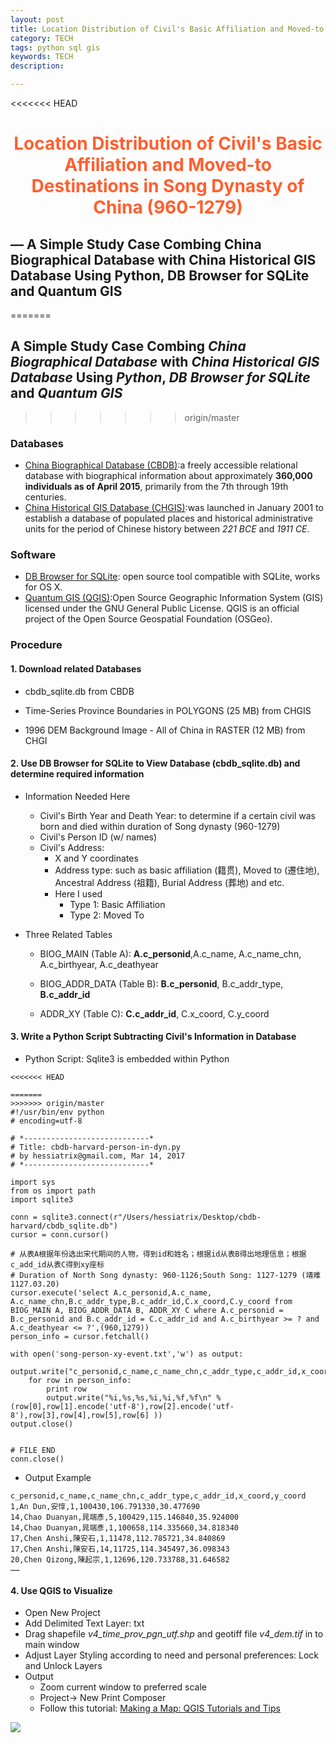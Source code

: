 ```yaml
---
layout: post
title: Location Distribution of Civil's Basic Affiliation and Moved-to Destinations in Song Dynasty of China (960-1279)
category: TECH
tags: python sql gis
keywords: TECH
description:

---
```


<<<<<<< HEAD
# <font color="#ff5f2e"><center>Location Distribution of Civil's Basic Affiliation and Moved-to Destinations in Song Dynasty of China (960-1279)</center></font>



## — A Simple Study Case Combing **China Biographical Database** with **China Historical GIS Database** Using **Python**, **DB Browser for SQLite** and **Quantum GIS**


=======
## A Simple Study Case Combing *China Biographical Database* with *China Historical GIS Database* Using *Python*, *DB Browser for SQLite* and *Quantum GIS*
>>>>>>> origin/master

### Databases

- [China Biographical Database (CBDB)]( http://projects.iq.harvard.edu/cbdb):a freely accessible relational database with biographical information about approximately **360,000 individuals as of April 2015**, primarily from the 7th through 19th centuries.
- [China Historical GIS Database (CHGIS)]( https://www.fas.harvard.edu/~chgis/data/):was launched in January 2001 to establish a database of populated places and historical administrative units for the period of Chinese history between *221 BCE* and *1911 CE*.  

### Software

- [DB Browser for SQLite](http://sqlitebrowser.org/): open source tool compatible with SQLite, works for OS X.
- [Quantum GIS (QGIS)](http://www.qgis.org/en/site/):Open Source Geographic Information System (GIS) licensed under the GNU
  General Public License. QGIS is an official project of the Open Source Geospatial Foundation (OSGeo).

### Procedure

#### 1. Download related Databases

- cbdb_sqlite.db from CBDB
- Time-Series Province Boundaries in POLYGONS (25 MB) from CHGIS


- 1996 DEM Background Image - All of China in RASTER (12 MB) from CHGI

#### 2. Use DB Browser for SQLite to View Database (cbdb_sqlite.db) and determine required information

- Information Needed Here

  - Civil's Birth Year and Death Year: to determine if a certain civil was born and died within duration of Song dynasty (960-1279)
  - Civil's Person ID (w/ names)
  - Civil's Address:
    - X and Y coordinates
    - Address type: such as basic affiliation (籍贯), Moved to (遷住地), Ancestral Address (祖籍), Burial Address (葬地) and etc.
    - Here I used
      - Type 1: Basic Affiliation
      - Type 2: Moved To

- Three Related Tables

  - BIOG_MAIN (Table A): **A.c_personid**,A.c_name, A.c_name_chn, A.c_birthyear, A.c_deathyear

  - BIOG_ADDR_DATA (Table B): **B.c_personid**, B.c_addr_type, **B.c_addr_id**

  - ADDR_XY (Table C): **C.c_addr_id**, C.x_coord, C.y_coord

#### 3. Write a Python Script Subtracting Civil's Information in Database

- Python Script: Sqlite3 is embedded within Python

```
<<<<<<< HEAD

=======
>>>>>>> origin/master
#!/usr/bin/env python
# encoding=utf-8

# *----------------------------*
# Title: cbdb-harvard-person-in-dyn.py
# by hessiatrix@gmail.com, Mar 14, 2017
# *----------------------------*

import sys
from os import path
import sqlite3

conn = sqlite3.connect(r"/Users/hessiatrix/Desktop/cbdb-harvard/cbdb_sqlite.db")
cursor = conn.cursor()

# 从表A根据年份选出宋代期间的人物，得到id和姓名；根据id从表B得出地理信息；根据c_add_id从表C得到xy座标
# Duration of North Song dynasty: 960-1126;South Song: 1127-1279 (靖难1127.03.20)
cursor.execute('select A.c_personid,A.c_name, A.c_name_chn,B.c_addr_type,B.c_addr_id,C.x_coord,C.y_coord from BIOG_MAIN A, BIOG_ADDR_DATA B, ADDR_XY C where A.c_personid = B.c_personid and B.c_addr_id = C.c_addr_id and A.c_birthyear >= ? and A.c_deathyear <= ?',(960,1279))
person_info = cursor.fetchall()

with open('song-person-xy-event.txt','w') as output:
	output.write("c_personid,c_name,c_name_chn,c_addr_type,c_addr_id,x_coord,y_coord\n")
	for row in person_info:
		print row
		output.write("%i,%s,%s,%i,%i,%f,%f\n" % (row[0],row[1].encode('utf-8'),row[2].encode('utf-8'),row[3],row[4],row[5],row[6] ))
output.close()


# FILE END
conn.close()
```

- Output Example

```
c_personid,c_name,c_name_chn,c_addr_type,c_addr_id,x_coord,y_coord
1,An Dun,安惇,1,100430,106.791330,30.477690
14,Chao Duanyan,晁端彥,5,100429,115.146840,35.924000
14,Chao Duanyan,晁端彥,1,100658,114.335660,34.818340
17,Chen Anshi,陳安石,1,11478,112.785721,34.840869
17,Chen Anshi,陳安石,14,11725,114.345497,36.098343
20,Chen Qizong,陳起宗,1,12696,120.733788,31.646582
……
```
#### 4. Use QGIS to Visualize
- Open New Project
- Add Delimited Text Layer: txt
- Drag shapefile *v4_time_prov_pgn_utf.shp* and geotiff file *v4_dem.tif* in to main window
- Adjust Layer Styling according to need and personal preferences: Lock and Unlock Layers
- Output
  - Zoom current window to preferred scale
  - Project-> New Print Composer
  - Follow this tutorial: [Making a Map: QGIS Tutorials and Tips](http://www.qgistutorials.com/en/docs/making_a_map.html)

![](/public/img/posts/20170314/print-cbdb-song-person.png)

